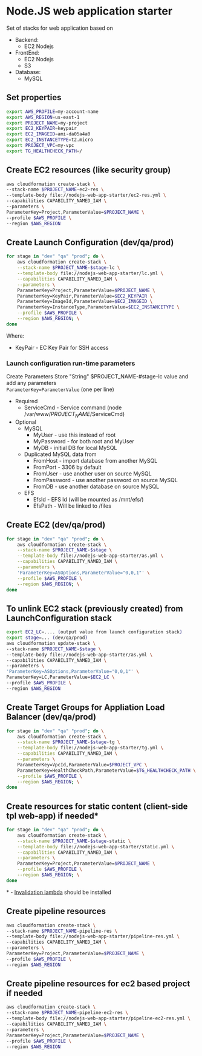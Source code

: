 
# Node.JS web application starter

Set of stacks for web application based on

* Backend:
    - EC2 Nodejs
* FrontEnd:
    - EC2 Nodejs
    - S3
* Database:
    - MySQL

## Set properties

```sh
export AWS_PROFILE=my-account-name
export AWS_REGION=us-east-1
export PROJECT_NAME=my-project
export EC2_KEYPAIR=keypair
export EC2_IMAGEID=ami-da05a4a0
export EC2_INSTANCETYPE=t2.micro
export PROJECT_VPC=my-vpc
export TG_HEALTHCHECK_PATH=/
```

## Create EC2 resources (like security group)

```sh
aws cloudformation create-stack \
--stack-name $PROJECT_NAME-ec2-res \
--template-body file://nodejs-web-app-starter/ec2-res.yml \
--capabilities CAPABILITY_NAMED_IAM \
--parameters \
ParameterKey=Project,ParameterValue=$PROJECT_NAME \
--profile $AWS_PROFILE \
--region $AWS_REGION
```

## Create Launch Configuration (dev/qa/prod)

```sh
for stage in "dev" "qa" "prod"; do \
    aws cloudformation create-stack \
    --stack-name $PROJECT_NAME-$stage-lc \
    --template-body file://nodejs-web-app-starter/lc.yml \
    --capabilities CAPABILITY_NAMED_IAM \
    --parameters \
    ParameterKey=Project,ParameterValue=$PROJECT_NAME \
    ParameterKey=KeyPair,ParameterValue=$EC2_KEYPAIR \
    ParameterKey=ImageId,ParameterValue=$EC2_IMAGEID \
    ParameterKey=InstanceType,ParameterValue=$EC2_INSTANCETYPE \
    --profile $AWS_PROFILE \
    --region $AWS_REGION; \
done
```

Where:
* KeyPair - EC Key Pair for SSH access

### Launch configuration run-time parameters

Create Parameters Store "String" $PROJECT_NAME-#stage-lc value and add any parameters  
```ParameterKey=ParameterValue``` (one per line)

* Required
    * ServiceCmd - Service command (node /var/www/$PROJECT_NAME/$ServiceCmd)
* Optional
    * MySQL
        * MyUser - use this instead of root
        * MyPassword - for both root and MyUser
        * MyDB - initial DB for local MySQL
    * Duplicated MySQL data from
        * FromHost - import database from another MySQL
        * FromPort - 3306 by default
        * FromUser - use another user on source MySQL
        * FromPassword - use another password on source MySQL
        * FromDB - use another database on source MySQL
    * EFS
        * EfsId - EFS Id (will be mounted as /mnt/efs/)
        * EfsPath - Will be linked to /files


## Create EC2 (dev/qa/prod)

```sh
for stage in "dev" "qa" "prod"; do \
    aws cloudformation create-stack \
    --stack-name $PROJECT_NAME-$stage \
    --template-body file://nodejs-web-app-starter/as.yml \
    --capabilities CAPABILITY_NAMED_IAM \
    --parameters \
    'ParameterKey=ASOptions,ParameterValue="0,0,1"' \
    --profile $AWS_PROFILE \
    --region $AWS_REGION; \
done
```

## To unlink EC2 stack (previously created) from LaunchConfiguration stack

```sh
export EC2_LC=.... (output value from launch configuration stack)
export stage=... (dev/qa/prod)
aws cloudformation update-stack \
--stack-name $PROJECT_NAME-$stage \
--template-body file://nodejs-web-app-starter/as.yml \
--capabilities CAPABILITY_NAMED_IAM \
--parameters \
'ParameterKey=ASOptions,ParameterValue="0,0,1"' \
ParameterKey=LC,ParameterValue=$EC2_LC \
--profile $AWS_PROFILE \
--region $AWS_REGION
```

## Create Target Groups for Appliation Load Balancer (dev/qa/prod)

```sh
for stage in "dev" "qa" "prod"; do \
    aws cloudformation create-stack \
    --stack-name $PROJECT_NAME-$stage-tg \
    --template-body file://nodejs-web-app-starter/tg.yml \
    --capabilities CAPABILITY_NAMED_IAM \
    --parameters \
    ParameterKey=VpcId,ParameterValue=$PROJECT_VPC \
    ParameterKey=HealthCheckPath,ParameterValue=$TG_HEALTHCHECK_PATH \
    --profile $AWS_PROFILE \
    --region $AWS_REGION; \
done
```

## Create resources for static content (client-side tpl web-app) if needed*

```sh
for stage in "dev" "qa" "prod"; do \
    aws cloudformation create-stack \
    --stack-name $PROJECT_NAME-$stage-static \
    --template-body file://nodejs-web-app-starter/static.yml \
    --capabilities CAPABILITY_NAMED_IAM \
    --parameters \
    ParameterKey=Project,ParameterValue=$PROJECT_NAME \
    --profile $AWS_PROFILE \
    --region $AWS_REGION; \
done
```

\* - [Invalidation lambda](https://github.com/andrewpavlov/aws/tree/master/cloudfront-invalidation) should be installed

## Create pipeline resources

```sh
aws cloudformation create-stack \
--stack-name $PROJECT_NAME-pipeline-res \
--template-body file://nodejs-web-app-starter/pipeline-res.yml \
--capabilities CAPABILITY_NAMED_IAM \
--parameters \
ParameterKey=Project,ParameterValue=$PROJECT_NAME \
--profile $AWS_PROFILE \
--region $AWS_REGION
```

## Create pipeline resources for ec2 based project if needed

```sh
aws cloudformation create-stack \
--stack-name $PROJECT_NAME-pipeline-ec2-res \
--template-body file://nodejs-web-app-starter/pipeline-ec2-res.yml \
--capabilities CAPABILITY_NAMED_IAM \
--parameters \
ParameterKey=Project,ParameterValue=$PROJECT_NAME \
--profile $AWS_PROFILE \
--region $AWS_REGION
```
